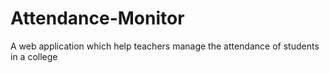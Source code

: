 # Attendance-Monitor
A web application which help teachers manage the attendance of students in a college
